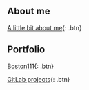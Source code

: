 ## About me

[A little bit about me](https://denisebps.github.io/Denisebps/AboutMe/){: .btn}

[comment]: # (Education, Hobbies, volunteering, parenting)

[comment]: # (## Future Directions)

[comment]: # (dream, dream big)

[comment]: # (## Parenting while being a good data scientist)

[comment]: # (blog about the funny bits of being a mom and being a professional)

## Portfolio

[Boston111](https://github.com/Denisebps/Boston311){: .btn}

[GitLab projects](https://gitlab.com/denisebps){: .btn}

[comment]: # (data science projects)
